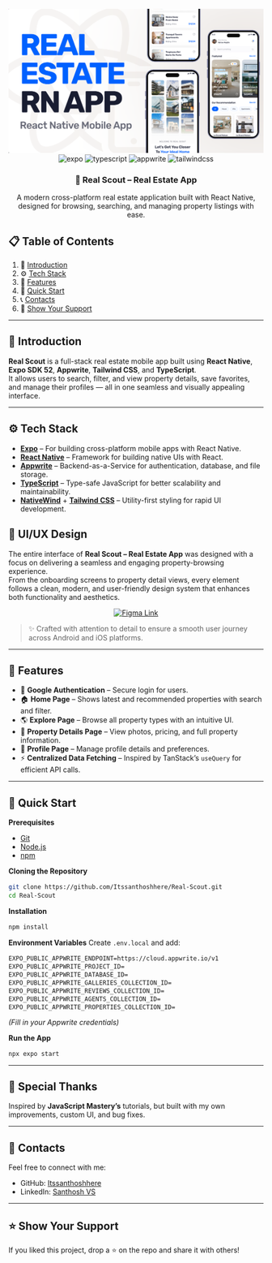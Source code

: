 
<div align="center">
  <br />
    <a href="https://youtu.be/YOUR_DEMO_LINK" target="_blank">
      <img src="assets/readme/hero.png" alt="Project Banner">
    </a>
  <br />
  <div>
    <img src="https://img.shields.io/badge/-Expo-black?style=for-the-badge&logoColor=white&logo=expo&color=000020" alt="expo" />
    <img src="https://img.shields.io/badge/-TypeScript-black?style=for-the-badge&logoColor=white&logo=typescript&color=3178C6" alt="typescript" />
    <img src="https://img.shields.io/badge/-Appwrite-black?style=for-the-badge&logoColor=white&logo=appwrite&color=FD366E" alt="appwrite" />
    <img src="https://img.shields.io/badge/-Tailwind_CSS-black?style=for-the-badge&logoColor=white&logo=tailwindcss&color=06B6D4" alt="tailwindcss" />
  </div>

  <h3 align="center">🏡 Real Scout – Real Estate App</h3>

   <div align="center">
     A modern cross-platform real estate application built with React Native, designed for browsing, searching, and managing property listings with ease.
    </div>
</div>

## 📋 <a name="table">Table of Contents</a>
1. 🤖 [Introduction](#introduction)  
2. ⚙️ [Tech Stack](#tech-stack)  
3. 🔋 [Features](#features)  
4. 🤸 [Quick Start](#quick-start)  
5. 📞 [Contacts](#contacts)
6. 🚀 [Show Your Support](#show-your-support)

---

## <a name="introduction">🤖 Introduction</a>

**Real Scout** is a full-stack real estate mobile app built using **React Native**, **Expo SDK 52**, **Appwrite**, **Tailwind CSS**, and **TypeScript**.  
It allows users to search, filter, and view property details, save favorites, and manage their profiles — all in one seamless and visually appealing interface.

---

## <a name="tech-stack">⚙️ Tech Stack</a>

- **[Expo](https://expo.dev/)** – For building cross-platform mobile apps with React Native.
- **[React Native](https://reactnative.dev/)** – Framework for building native UIs with React.
- **[Appwrite](https://appwrite.io/)** – Backend-as-a-Service for authentication, database, and file storage.
- **[TypeScript](https://www.typescriptlang.org/)** – Type-safe JavaScript for better scalability and maintainability.
- **[NativeWind](https://www.nativewind.dev/)** + **[Tailwind CSS](https://tailwindcss.com/)** – Utility-first styling for rapid UI development.

## 🎨 UI/UX Design

The entire interface of **Real Scout – Real Estate App** was designed with a focus on delivering a seamless and engaging property-browsing experience.  
From the onboarding screens to property detail views, every element follows a clean, modern, and user-friendly design system that enhances both functionality and aesthetics.

<p align="center">
  <a href="https://www.figma.com/design/YOUR_FIGMA_PROJECT_LINK" target="_blank">
    <img src="https://img.shields.io/badge/View%20Figma%20Design-blue?style=for-the-badge&logo=figma&logoColor=white" alt="Figma Link" />
  </a>
</p>

> ✨ Crafted with attention to detail to ensure a smooth user journey across Android and iOS platforms.


---

## <a name="features">🔋 Features</a>

- 🔐 **Google Authentication** – Secure login for users.  
- 🏠 **Home Page** – Shows latest and recommended properties with search and filter.  
- 🌎 **Explore Page** – Browse all property types with an intuitive UI.  
- 🏡 **Property Details Page** – View photos, pricing, and full property information.  
- 👤 **Profile Page** – Manage profile details and preferences.  
- ⚡ **Centralized Data Fetching** – Inspired by TanStack’s `useQuery` for efficient API calls.  

---

## <a name="quick-start">🤸 Quick Start</a>

**Prerequisites**  
- [Git](https://git-scm.com/)  
- [Node.js](https://nodejs.org/en)  
- [npm](https://www.npmjs.com/)  

**Cloning the Repository**
```bash
git clone https://github.com/Itssanthoshhere/Real-Scout.git
cd Real-Scout
````

**Installation**

```bash
npm install
```

**Environment Variables**
Create `.env.local` and add:

```env
EXPO_PUBLIC_APPWRITE_ENDPOINT=https://cloud.appwrite.io/v1
EXPO_PUBLIC_APPWRITE_PROJECT_ID=
EXPO_PUBLIC_APPWRITE_DATABASE_ID=
EXPO_PUBLIC_APPWRITE_GALLERIES_COLLECTION_ID=
EXPO_PUBLIC_APPWRITE_REVIEWS_COLLECTION_ID=
EXPO_PUBLIC_APPWRITE_AGENTS_COLLECTION_ID=
EXPO_PUBLIC_APPWRITE_PROPERTIES_COLLECTION_ID=
```

*(Fill in your Appwrite credentials)*

**Run the App**

```bash
npx expo start
```

---

## 🙌 Special Thanks

Inspired by **JavaScript Mastery’s** tutorials, but built with my own improvements, custom UI, and bug fixes.

---

## <a name="contacts">🔗 Contacts</a>

Feel free to connect with me:

* GitHub: [Itssanthoshhere](https://github.com/Itssanthoshhere)
* LinkedIn: [Santhosh VS](https://www.linkedin.com/in/thesanthoshvs/)

---

## ⭐️ Show Your Support

If you liked this project, drop a ⭐ on the repo and share it with others!

